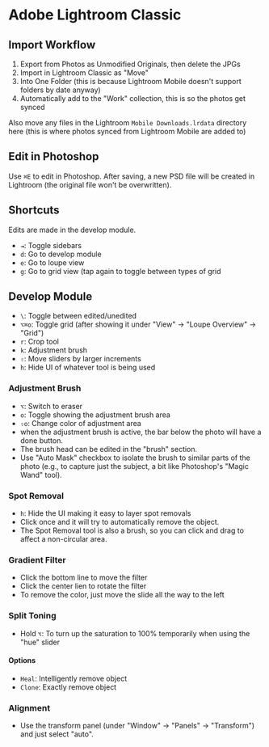 # Adobe Lightroom Classic

## Import Workflow

1. Export from Photos as Unmodified Originals, then delete the JPGs
2. Import in Lightroom Classic as "Move"
3. Into One Folder (this is because Lightroom Mobile doesn't support folders by date anyway)
4. Automatically add to the "Work" collection, this is so the photos get synced

Also move any files in the Lightroom `Mobile Downloads.lrdata` directory here (this is where photos synced from Lightroom Mobile are added to)

## Edit in Photoshop

Use `⌘E` to edit in Photoshop. After saving, a new PSD file will be created in Lightroom (the original file won't be overwritten).

## Shortcuts

Edits are made in the develop module.

- `⇥`: Toggle sidebars
- `d`: Go to develop module
- `e`: Go to loupe view
- `g`: Go to grid view (tap again to toggle between types of grid

## Develop Module

- `\`: Toggle between edited/unedited
- `⌥⌘o`: Toggle grid (after showing it under "View" -> "Loupe Overview" -> "Grid")
- `r`: Crop tool
- `k`: Adjustment brush
- `⇧`: Move sliders by larger increments
- `h`: Hide UI of whatever tool is being used

### Adjustment Brush

- `⌥`: Switch to eraser
- `o`: Toggle showing the adjustment brush area
- `⇧o`: Change color of adjustment area
- when the adjustment brush is active, the bar below the photo will have a done button.
- The brush head can be edited in the "brush" section.
- Use "Auto Mask" checkbox to isolate the brush to similar parts of the photo (e.g., to capture just the subject, a bit like Photoshop's "Magic Wand" tool).

### Spot Removal

- `h`: Hide the UI making it easy to layer spot removals
- Click once and it will try to automatically remove the object.
- The Spot Removal tool is also a brush, so you can click and drag to affect a non-circular area.

### Gradient Filter

- Click the bottom line to move the filter
- Click the center lien to rotate the filter
- To remove the color, just move the slide all the way to the left

### Split Toning

- Hold `⌥`: To turn up the saturation to 100% temporarily when using the "hue" slider

#### Options

- `Heal`: Intelligently remove object
- `Clone`: Exactly remove object

### Alignment

- Use the transform panel (under "Window" -> "Panels" -> "Transform") and just select "auto".
